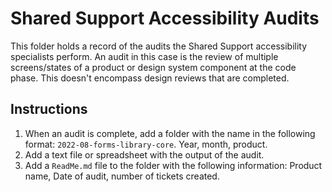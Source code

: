 # Shared Support Accessibility Audits

This folder holds a record of the audits the Shared Support accessibility specialists perform. An audit in this case is the review of multiple screens/states of a product or design system component at the code phase. This doesn't encompass design reviews that are completed.

## Instructions

1. When an audit is complete, add a folder with the name in the following format: `2022-08-forms-library-core`. Year, month, product.
2. Add a text file or spreadsheet with the output of the audit.
3. Add a `ReadMe.md` file to the folder with the following information: Product name, Date of audit, number of tickets created.
